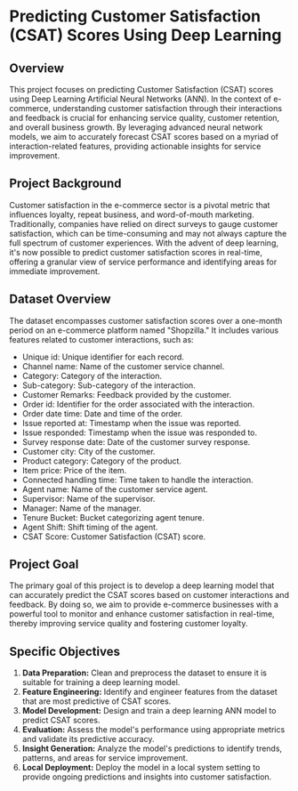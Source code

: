 # Predicting Customer Satisfaction (CSAT) Scores Using Deep Learning

## Overview

This project focuses on predicting Customer Satisfaction (CSAT) scores using Deep Learning Artificial Neural Networks (ANN). In the context of e-commerce, understanding customer satisfaction through their interactions and feedback is crucial for enhancing service quality, customer retention, and overall business growth. By leveraging advanced neural network models, we aim to accurately forecast CSAT scores based on a myriad of interaction-related features, providing actionable insights for service improvement.

## Project Background

Customer satisfaction in the e-commerce sector is a pivotal metric that influences loyalty, repeat business, and word-of-mouth marketing. Traditionally, companies have relied on direct surveys to gauge customer satisfaction, which can be time-consuming and may not always capture the full spectrum of customer experiences. With the advent of deep learning, it's now possible to predict customer satisfaction scores in real-time, offering a granular view of service performance and identifying areas for immediate improvement.

## Dataset Overview

The dataset encompasses customer satisfaction scores over a one-month period on an e-commerce platform named "Shopzilla." It includes various features related to customer interactions, such as:

- Unique id: Unique identifier for each record.
- Channel name: Name of the customer service channel.
- Category: Category of the interaction.
- Sub-category: Sub-category of the interaction.
- Customer Remarks: Feedback provided by the customer.
- Order id: Identifier for the order associated with the interaction.
- Order date time: Date and time of the order.
- Issue reported at: Timestamp when the issue was reported.
- Issue responded: Timestamp when the issue was responded to.
- Survey response date: Date of the customer survey response.
- Customer city: City of the customer.
- Product category: Category of the product.
- Item price: Price of the item.
- Connected handling time: Time taken to handle the interaction.
- Agent name: Name of the customer service agent.
- Supervisor: Name of the supervisor.
- Manager: Name of the manager.
- Tenure Bucket: Bucket categorizing agent tenure.
- Agent Shift: Shift timing of the agent.
- CSAT Score: Customer Satisfaction (CSAT) score.

## Project Goal

The primary goal of this project is to develop a deep learning model that can accurately predict the CSAT scores based on customer interactions and feedback. By doing so, we aim to provide e-commerce businesses with a powerful tool to monitor and enhance customer satisfaction in real-time, thereby improving service quality and fostering customer loyalty.

## Specific Objectives

1. **Data Preparation:** Clean and preprocess the dataset to ensure it is suitable for training a deep learning model.
2. **Feature Engineering:** Identify and engineer features from the dataset that are most predictive of CSAT scores.
3. **Model Development:** Design and train a deep learning ANN model to predict CSAT scores.
4. **Evaluation:** Assess the model's performance using appropriate metrics and validate its predictive accuracy.
5. **Insight Generation:** Analyze the model's predictions to identify trends, patterns, and areas for service improvement.
6. **Local Deployment:** Deploy the model in a local system setting to provide ongoing predictions and insights into customer satisfaction.
